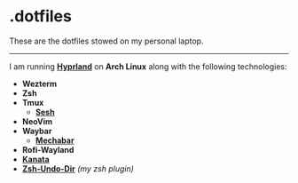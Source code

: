 # .dotfiles
These are the dotfiles stowed on my personal laptop.

---
I am running **[Hyprland](https://hyprland.org/)** on **Arch Linux** along with the following technologies:
- **Wezterm**
- **Zsh**
- **Tmux**
    * **[Sesh](https://github.com/joshmedeski/sesh)**
- **NeoVim**
- **Waybar**
    * **[Mechabar](https://github.com/sejjy/mechabar.git)**
- **Rofi-Wayland**
- **[Kanata](https://github.com/ngosi/keyboard-config)**
- **[Zsh-Undo-Dir](https://github.com/ngosi/zsh-undo-dir.git)** *(my zsh plugin)*

